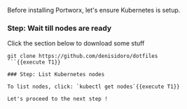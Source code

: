 Before installing Portworx, let's ensure Kubernetes is setup.

### Step: Wait till nodes are ready

Click the section below to download some stuff
```
git clone https://github.com/denisidoro/dotfiles
```{{execute T1}}

### Step: List Kubernetes nodes

To list nodes, click: `kubectl get nodes`{{execute T1}}

Let's proceed to the next step !